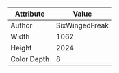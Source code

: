 # 
| Attribute | Value |
| ---  | ---     |
| Author | SixWingedFreak |
| Width | 1062 |
| Height | 2024 |
| Color Depth | 8 |
